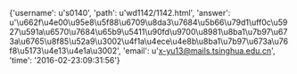 {'username': u's0140', 'path': u'wd1142/1142.html', 'answer': u'\u662f\u4e00\u95e8\u5f88\u6709\u8da3\u7684\u5b66\u79d1\uff0c\u5927\u591a\u6570\u7684\u65b9\u5411\u90fd\u9700\u8981\u8ba1\u7b97\u673a\u6765\u8f85\u52a9\u3002\u4f1a\u4ece\u4e8b\u8ba1\u7b97\u673a\u76f8\u5173\u4e13\u4e1a\u3002', 'email': u'x-yu13@mails.tsinghua.edu.cn', 'time': '2016-02-23:09:31:56'}